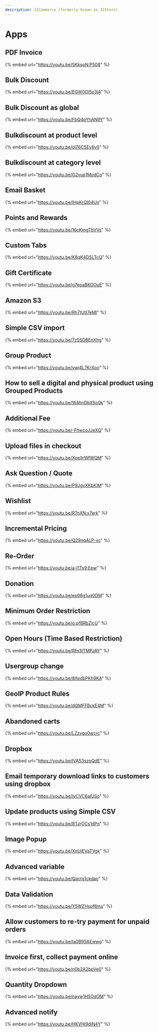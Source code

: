 ```yaml
---
description: J2Commerce (formerly known as J2Store)
---
```


# Apps

## PDF Invoice

{% embed url="https://youtu.be/5KkqoN:P508" %}

## Bulk Discount

{% embed url="https://youtu.be/EGW0Ol5o3jA" %}

## Bulk Discount as global

{% embed url="https://youtu.be/FbQ4pYhAN9Y" %}

## Bulkdiscount at product level

{% embed url="https://youtu.be/ol76C5Ev8y0" %}

## Bulkdiscount at category level

{% embed url="https://youtu.be/G2vup1ModCo" %}

## Email Basket

{% embed url="https://youtu.be/IHpKrQI04Us" %}

## Points and Rewards

{% embed url="https://youtu.be/16oKmgTbVVs" %}

## Custom Tabs

{% embed url="https://youtu.be/K6qK4DSLTcQ" %}

## Gift Certificate

{% embed url="https://youtu.be/g7epaBKOOuE" %}

## Amazon S3

{% embed url="https://youtu.be/Rh7tUtI7eMI" %}

## Simple CSV import

{% embed url="https://youtu.be/7z5SDBEnXhg" %}

## Group Product

{% embed url="https://youtu.be/ywj4L7KrXoo" %}

## How to sell a digital and physical product using Grouped Products

{% embed url="https://youtu.be/W4hnDbXSo0k" %}

## Additional Fee

{% embed url="https://youtu.be/-FhwcoJJeXQ" %}

## Upload files in checkout

{% embed url="https://youtu.be/XpelIrWfWQM" %}

## Ask Question / Quote

{% embed url="https://youtu.be/P9JgvXKbKIM" %}

## Wishlist

{% embed url="https://youtu.be/R7nXN:x7erk" %}

## Incremental Pricing

{% embed url="https://youtu.be/Q29nqALP-vc" %}

## Re-Order

{% embed url="https://youtu.be/a-I1Ts9:Epw" %}

## Donation

{% embed url="https://youtu.be/ep08g1uq0DM" %}

## Minimum Order Restriction

{% embed url="https://youtu.be/o:pfBRbZjcU" %}

## Open Hours (Time Based Restriction)

{% embed url="https://youtu.be/Rfn3tTMPJAY" %}

## Usergroup change

{% embed url="https://youtu.be/8XedbPKh9KA" %}

## GeoIP Product Rules

{% embed url="https://youtu.be/dQMFFBckE4M" %}

## Abandoned carts

{% embed url="https://youtu.be/LZzvgo0wcrc" %}

## Dropbox

{% embed url="https://youtu.be/lVA53szpQdE" %}

## Email temporary download links to customers using dropbox

{% embed url="https://youtu.be/IyCVC6alUSo" %}

## Update products using Simple CSV

{% embed url="https://youtu.be/8TJrOCs1dPo" %}

## Image Popup

{% embed url="https://youtu.be/XnUiEVaTVgk" %}

## Advanced variable

{% embed url="https://youtu.be/Qactg1ckdao" %}

## Data Validation

{% embed url="https://youtu.be/Y5WZHspf6ms" %}

## Allow customers to re-try payment for unpaid orders

{% embed url="https://youtu.be/Ia0B95AEwwg" %}

## Invoice first, collect payment online

{% embed url="https://youtu.be/n0b2A2bpVe0" %}

## Quantity Dropdown

{% embed url="https://youtu.be/nayw1H5OdOM" %}

## Advanced notify

{% embed url="https://youtu.be/HKVHj9diN4Y" %}
